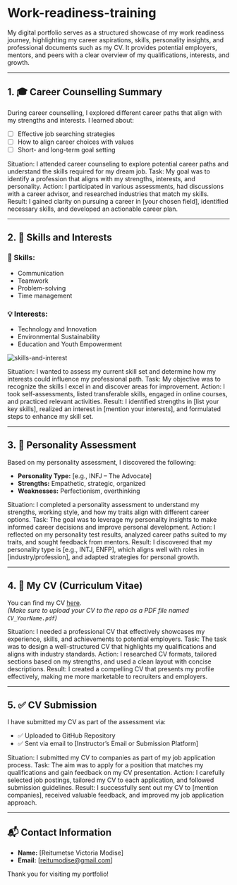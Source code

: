 # Work-readiness-training
My digital portfolio serves as a structured showcase of my work readiness journey, highlighting my career aspirations, skills, personality insights, and professional documents such as my CV. It provides potential employers, mentors, and peers with a clear overview of my qualifications, interests, and growth. 

---

## 1. 🎓 Career Counselling Summary

During career counselling, I explored different career paths that align with my strengths and interests. I learned about:

- [ ] Effective job searching strategies  
- [ ] How to align career choices with values  
- [ ] Short- and long-term goal setting  

Situation: I attended career counseling to explore potential career paths and understand the skills required for my dream job. 
Task: My goal was to identify a profession that aligns with my strengths, interests, and personality. 
Action: I participated in various assessments, had discussions with a career advisor, and researched industries that match my skills. 
Result: I gained clarity on pursuing a career in [your chosen field], identified necessary skills, and developed an actionable career plan.

---

## 2. 🧠 Skills and Interests

### 🔧 Skills:
- Communication
- Teamwork
- Problem-solving
- Time management

### 💡 Interests:
- Technology and Innovation  
- Environmental Sustainability  
- Education and Youth Empowerment

![skills-and-interest](./skills-and-interest.jpg)


Situation: I wanted to assess my current skill set and determine how my interests could influence my professional path. 
Task: My objective was to recognize the skills I excel in and discover areas for improvement. 
Action: I took self-assessments, listed transferable skills, engaged in online courses, and practiced relevant activities. 
Result: I identified strengths in [list your key skills], realized an interest in [mention your interests], and formulated steps to enhance my skill set.

---

## 3. 🧬 Personality Assessment

Based on my personality assessment, I discovered the following:

- **Personality Type:** [e.g., INFJ – The Advocate]  
- **Strengths:** Empathetic, strategic, organized  
- **Weaknesses:** Perfectionism, overthinking

Situation: I completed a personality assessment to understand my strengths, working style, and how my traits align with different career options. 
Task: The goal was to leverage my personality insights to make informed career decisions and improve personal development. 
Action: I reflected on my personality test results, analyzed career paths suited to my traits, and sought feedback from mentors. 
Result: I discovered that my personality type is [e.g., INTJ, ENFP], which aligns well with roles in [industry/profession], and adapted strategies for personal growth.

---

## 4. 📄 My CV (Curriculum Vitae)

You can find my CV [here](./CV_Victoria.pdf).  
*(Make sure to upload your CV to the repo as a PDF file named `CV_YourName.pdf`)*

Situation: I needed a professional CV that effectively showcases my experience, skills, and achievements to potential employers. 
Task: The task was to design a well-structured CV that highlights my qualifications and aligns with industry standards. 
Action: I researched CV formats, tailored sections based on my strengths, and used a clean layout with concise descriptions. 
Result: I created a compelling CV that presents my profile effectively, making me more marketable to recruiters and employers.

---

## 5. ✅ CV Submission

I have submitted my CV as part of the assessment via:
- ✅ Uploaded to GitHub Repository
- ✅ Sent via email to [Instructor’s Email or Submission Platform]

Situation: I submitted my CV to companies as part of my job application process. 
Task: The aim was to apply for a position that matches my qualifications and gain feedback on my CV presentation. 
Action: I carefully selected job postings, tailored my CV to each application, and followed submission guidelines. 
Result: I successfully sent out my CV to [mention companies], received valuable feedback, and improved my job application approach.

---

## 📬 Contact Information

- **Name:** [Reitumetse Victoria Modise]  
- **Email:** [reitumodise@gmail.com]   

Thank you for visiting my portfolio!
